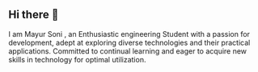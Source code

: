 ## Hi there 👋
I am Mayur Soni , an Enthusiastic engineering Student with a passion for development, adept at exploring diverse technologies and their practical applications. Committed to continual learning and eager to acquire new skills in technology for optimal utilization.

<!--
**MayurSony/MayurSony** is a ✨ _special_ ✨ repository because its `README.md` (this file) appears on your GitHub profile.

Here are some ideas to get you started:

- 🔭 I’m currently working on ...
- 🌱 I’m currently learning ...
- 👯 I’m looking to collaborate on ...
- 🤔 I’m looking for help with ...
- 💬 Ask me about ...
- 📫 How to reach me: ...
- 😄 Pronouns: ...
- ⚡ Fun fact: ...
-->
